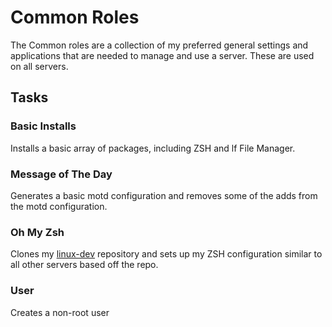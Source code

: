 # Common Roles

The Common roles are a collection of my preferred general settings and applications that are needed to manage and use a server. These are used on all servers.

## Tasks

### Basic Installs

Installs a basic array of packages, including ZSH and lf File Manager. 

### Message of The Day

Generates a basic motd configuration and removes some of the adds from the motd configuration. 

### Oh My Zsh
Clones my [linux-dev](https://github.com/hay-kot/linux-dev) repository and sets up my ZSH configuration similar to all other servers based off the repo.

### User
Creates a non-root user

